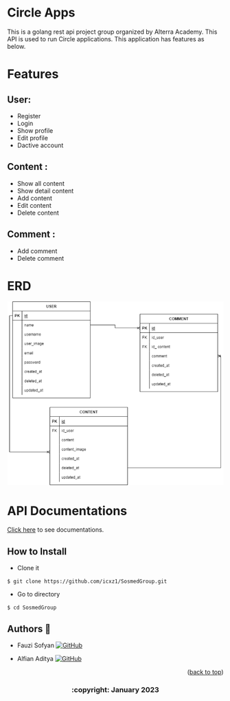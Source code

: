 # Circle Apps



This is a golang rest api project group organized by Alterra Academy. This API is used to run Circle applications. This application has features as below.

# Features
## User:
- Register
- Login
- Show profile
- Edit profile
- Dactive account

## Content :
- Show all content
- Show detail content
- Add content
- Edit content
- Delete content

## Comment :
- Add comment
- Delete comment

# ERD
<img src="ERD.png">

# API Documentations

[Click here](https://app.swaggerhub.com/apis-docs/icxz1/SosmedAPI/1.0.0#/) to see documentations.


## How to Install

- Clone it

```
$ git clone https://github.com/icxz1/SosmedGroup.git
```

- Go to directory

```
$ cd SosmedGroup
```

## Authors 👑

-   Fauzi Sofyan  [![GitHub](https://img.shields.io/badge/fauzi-sofyan-%23121011.svg?style=for-the-badge&logo=github&logoColor=white)](https://github.com/fauzilax)

-  Alfian Aditya [![GitHub](https://img.shields.io/badge/alfian-aditya-%23121011.svg?style=for-the-badge&logo=github&logoColor=white)](https://github.com/icxz1)

 <p align="right">(<a href="#top">back to top</a>)</p>
<h3>
<p align="center">:copyright: January 2023 </p>
</h3>
<!-- end -->
<!-- comment -->